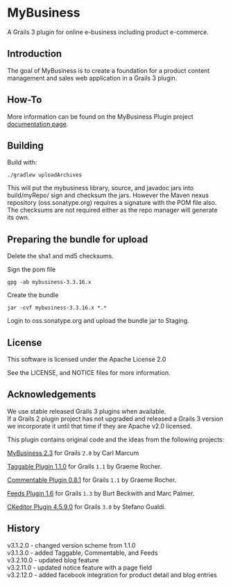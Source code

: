 # MyBusiness
A Grails 3 plugin for online  e-business including product e-commerce.

## Introduction
The goal of MyBusiness is to create a foundation for a product content management and sales web application in a Grails 3 plugin.

## How-To
More information can be found on the MyBusiness Plugin project [documentation page](http://cbmarcum.github.io/mybusiness/).

## Building
Build with:
```shell
./gradlew uploadArchives
```
This will put the mybusiness library, source, and javadoc jars into build/myRepo/ sign and checksum the jars.
However the Maven nexus repository (oss.sonatype.org) requires a signature with the POM file also.
The checksums are not required either as the repo manager will generate its own.

## Preparing the bundle for upload
Delete the sha1 and md5 checksums.

Sign the pom file
```shell
gpg -ab mybusiness-3.3.16.x
```
Create the bundle
```shell
jar -cvf mybusiness-3.3.16.x *.*
```
Login to oss.sonatype.org and upload the bundle jar to Staging.

## License
This software is licensed under the Apache License 2.0

See the LICENSE, and NOTICE files for more information.

## Acknowledgements
We use stable released Grails 3 plugins when available.  
If a Grails 2 plugin project has not upgraded and released a Grails 3 version 
we incorporate it until that time if they are Apache v2.0 licensed.

This plugin contains original code and the ideas from the following projects:

[MyBusiness 2.3](http://codebuilders.net/project/mybusiness) for Grails `2.0` by Carl Marcum
 
[Taggable Plugin 1.1.0](https://github.com/gpc/taggable) for Grails `1.1` by Graeme Rocher.
 
[Commentable Plugin 0.8.1](https://github.com/gpc/grails-commentable) for Grails `1.1` by Graeme Rocher.

[Feeds Plugin 1.6](https://github.com/gpc/feeds) for Grails `1.3` by Burt Beckwith and Marc Palmer.

[CKeditor Plugin 4.5.9.0](https://github.com/stefanogualdi/grails-ckeditor) for Grails `3.0` by Stefano Gualdi.

## History
v3.1.2.0 - changed version scheme from 1.1.0  
v3.1.3.0 - added Taggable, Commentable, and Feeds  
v3.2.10.0 - updated blog feature   
v3.2.11.0 - updated notice feature with a page field  
v3.2.12.0 - added facebook integration for product detail and blog entries
